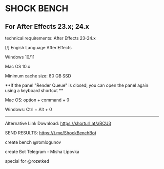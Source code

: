 # SHOCK BENCH
For After Effects 23.x; 24.x
---------------------------

technical requirements:
After Effects 23-24.x

[!] Engish Language After Effects

Windows 10/11

Mac OS 10.x

Minimum cache size: 80 GB SSD

**If the panel "Render Queue" is closed, 
you can open the panel again 
using a keyboard shortcut
**

Mac OS: option + command + 0

Windows: Ctrl + Alt + 0

---------------------------

Alternative Link Download: https://shorturl.at/aBCU3

SEND RESULTS: https://t.me/ShockBenchBot




create bench @romlogunov

create Bot Telegram - Misha Lipovka

special for @rozetked



